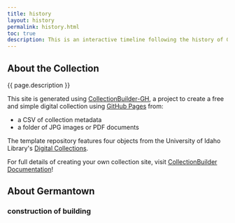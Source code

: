 ```yaml
---
title: history
layout: history
permalink: history.html
toc: true
description: This is an interactive timeline following the history of Germantown's YWCA building. Click the arrows to move through it. 
---
```


## About the Collection

{{ page.description }}

This site is generated using [CollectionBuilder-GH](https://collectionbuilding.github.io/gh/), a project to create a free and simple digital collection using [GitHub Pages](https://pages.github.com/) from: 

- a CSV of collection metadata
- a folder of JPG images or PDF documents

The template repository features four objects from the University of Idaho Library's [Digital Collections](https://www.lib.uidaho.edu/digital). 

For full details of creating your own collection site, visit [CollectionBuilder Documentation](https://collectionbuilder.github.io/cb-docs/)!

## About Germantown 

### construction of building
